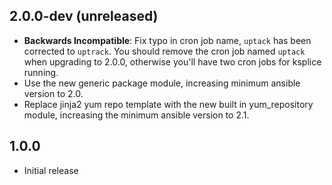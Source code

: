 ## 2.0.0-dev (unreleased)
- **Backwards Incompatible**: Fix typo in cron job name, `uptack` has been
  corrected to `uptrack`. You should remove the cron job named `uptack` when
  upgrading to 2.0.0, otherwise you'll have two cron jobs for ksplice running.
- Use the new generic package module, increasing minimum ansible version to 2.0.
- Replace jinja2 yum repo template with the new built in yum_repository module,
  increasing the minimum ansible version to 2.1.

## 1.0.0
- Initial release

